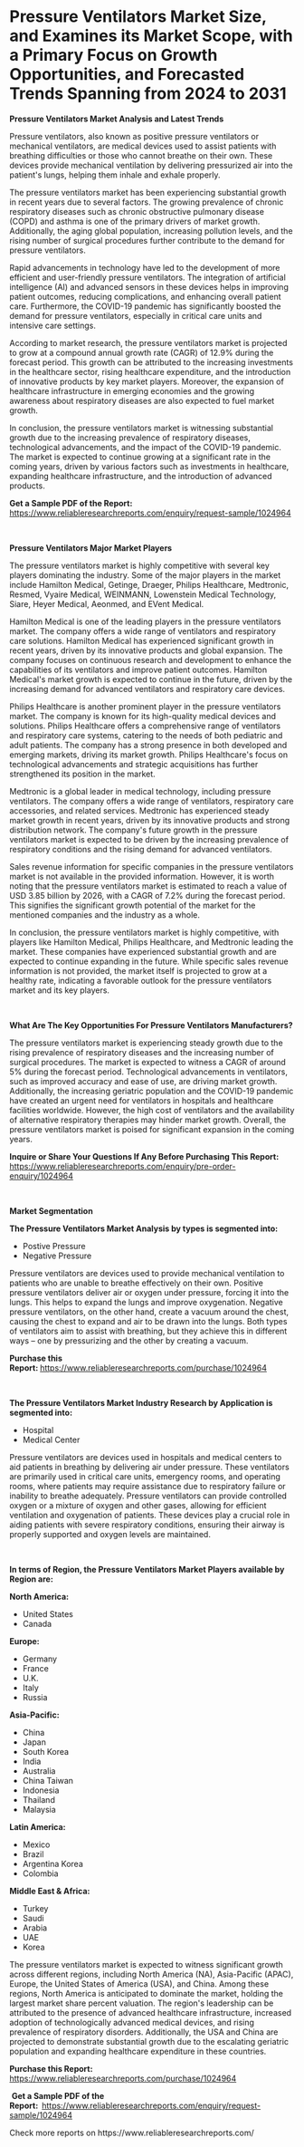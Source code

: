 <p><h1>Pressure Ventilators Market Size, and Examines its Market Scope, with a Primary Focus on Growth Opportunities, and Forecasted Trends Spanning from 2024 to 2031</h1></p><p><strong>Pressure Ventilators Market Analysis and Latest Trends</strong></p>
<p><p>Pressure ventilators, also known as positive pressure ventilators or mechanical ventilators, are medical devices used to assist patients with breathing difficulties or those who cannot breathe on their own. These devices provide mechanical ventilation by delivering pressurized air into the patient's lungs, helping them inhale and exhale properly.</p><p>The pressure ventilators market has been experiencing substantial growth in recent years due to several factors. The growing prevalence of chronic respiratory diseases such as chronic obstructive pulmonary disease (COPD) and asthma is one of the primary drivers of market growth. Additionally, the aging global population, increasing pollution levels, and the rising number of surgical procedures further contribute to the demand for pressure ventilators.</p><p>Rapid advancements in technology have led to the development of more efficient and user-friendly pressure ventilators. The integration of artificial intelligence (AI) and advanced sensors in these devices helps in improving patient outcomes, reducing complications, and enhancing overall patient care. Furthermore, the COVID-19 pandemic has significantly boosted the demand for pressure ventilators, especially in critical care units and intensive care settings.</p><p>According to market research, the pressure ventilators market is projected to grow at a compound annual growth rate (CAGR) of 12.9% during the forecast period. This growth can be attributed to the increasing investments in the healthcare sector, rising healthcare expenditure, and the introduction of innovative products by key market players. Moreover, the expansion of healthcare infrastructure in emerging economies and the growing awareness about respiratory diseases are also expected to fuel market growth.</p><p>In conclusion, the pressure ventilators market is witnessing substantial growth due to the increasing prevalence of respiratory diseases, technological advancements, and the impact of the COVID-19 pandemic. The market is expected to continue growing at a significant rate in the coming years, driven by various factors such as investments in healthcare, expanding healthcare infrastructure, and the introduction of advanced products.</p></p>
<p><strong>Get a Sample PDF of the Report:&nbsp;</strong> <a href="https://www.reliableresearchreports.com/enquiry/request-sample/1024964">https://www.reliableresearchreports.com/enquiry/request-sample/1024964</a></p>
<p>&nbsp;</p>
<p><strong>Pressure Ventilators Major Market Players</strong></p>
<p><p>The pressure ventilators market is highly competitive with several key players dominating the industry. Some of the major players in the market include Hamilton Medical, Getinge, Draeger, Philips Healthcare, Medtronic, Resmed, Vyaire Medical, WEINMANN, Lowenstein Medical Technology, Siare, Heyer Medical, Aeonmed, and EVent Medical.</p><p>Hamilton Medical is one of the leading players in the pressure ventilators market. The company offers a wide range of ventilators and respiratory care solutions. Hamilton Medical has experienced significant growth in recent years, driven by its innovative products and global expansion. The company focuses on continuous research and development to enhance the capabilities of its ventilators and improve patient outcomes. Hamilton Medical's market growth is expected to continue in the future, driven by the increasing demand for advanced ventilators and respiratory care devices.</p><p>Philips Healthcare is another prominent player in the pressure ventilators market. The company is known for its high-quality medical devices and solutions. Philips Healthcare offers a comprehensive range of ventilators and respiratory care systems, catering to the needs of both pediatric and adult patients. The company has a strong presence in both developed and emerging markets, driving its market growth. Philips Healthcare's focus on technological advancements and strategic acquisitions has further strengthened its position in the market.</p><p>Medtronic is a global leader in medical technology, including pressure ventilators. The company offers a wide range of ventilators, respiratory care accessories, and related services. Medtronic has experienced steady market growth in recent years, driven by its innovative products and strong distribution network. The company's future growth in the pressure ventilators market is expected to be driven by the increasing prevalence of respiratory conditions and the rising demand for advanced ventilators.</p><p>Sales revenue information for specific companies in the pressure ventilators market is not available in the provided information. However, it is worth noting that the pressure ventilators market is estimated to reach a value of USD 3.85 billion by 2026, with a CAGR of 7.2% during the forecast period. This signifies the significant growth potential of the market for the mentioned companies and the industry as a whole.</p><p>In conclusion, the pressure ventilators market is highly competitive, with players like Hamilton Medical, Philips Healthcare, and Medtronic leading the market. These companies have experienced substantial growth and are expected to continue expanding in the future. While specific sales revenue information is not provided, the market itself is projected to grow at a healthy rate, indicating a favorable outlook for the pressure ventilators market and its key players.</p></p>
<p>&nbsp;</p>
<p><strong>What Are The Key Opportunities For Pressure Ventilators Manufacturers?</strong></p>
<p><p>The pressure ventilators market is experiencing steady growth due to the rising prevalence of respiratory diseases and the increasing number of surgical procedures. The market is expected to witness a CAGR of around 5% during the forecast period. Technological advancements in ventilators, such as improved accuracy and ease of use, are driving market growth. Additionally, the increasing geriatric population and the COVID-19 pandemic have created an urgent need for ventilators in hospitals and healthcare facilities worldwide. However, the high cost of ventilators and the availability of alternative respiratory therapies may hinder market growth. Overall, the pressure ventilators market is poised for significant expansion in the coming years.</p></p>
<p><strong>Inquire or Share Your Questions If Any Before Purchasing This Report:</strong> <a href="https://www.reliableresearchreports.com/enquiry/pre-order-enquiry/1024964">https://www.reliableresearchreports.com/enquiry/pre-order-enquiry/1024964</a></p>
<p>&nbsp;</p>
<p><strong>Market Segmentation</strong></p>
<p><strong>The Pressure Ventilators Market Analysis by types is segmented into:</strong></p>
<p><ul><li>Postive Pressure</li><li>Negative Pressure</li></ul></p>
<p><p>Pressure ventilators are devices used to provide mechanical ventilation to patients who are unable to breathe effectively on their own. Positive pressure ventilators deliver air or oxygen under pressure, forcing it into the lungs. This helps to expand the lungs and improve oxygenation. Negative pressure ventilators, on the other hand, create a vacuum around the chest, causing the chest to expand and air to be drawn into the lungs. Both types of ventilators aim to assist with breathing, but they achieve this in different ways – one by pressurizing and the other by creating a vacuum.</p></p>
<p><strong>Purchase this Report:&nbsp;</strong><a href="https://www.reliableresearchreports.com/purchase/1024964">https://www.reliableresearchreports.com/purchase/1024964</a></p>
<p>&nbsp;</p>
<p><strong>The Pressure Ventilators Market Industry Research by Application is segmented into:</strong></p>
<p><ul><li>Hospital</li><li>Medical Center</li></ul></p>
<p><p>Pressure ventilators are devices used in hospitals and medical centers to aid patients in breathing by delivering air under pressure. These ventilators are primarily used in critical care units, emergency rooms, and operating rooms, where patients may require assistance due to respiratory failure or inability to breathe adequately. Pressure ventilators can provide controlled oxygen or a mixture of oxygen and other gases, allowing for efficient ventilation and oxygenation of patients. These devices play a crucial role in aiding patients with severe respiratory conditions, ensuring their airway is properly supported and oxygen levels are maintained.</p></p>
<p>&nbsp;</p>
<p><strong>In terms of Region, the Pressure Ventilators Market Players available by Region are:</strong></p>
<p>
    <p> <strong> North America: </strong>
        <ul>
            <li>United States</li>
            <li>Canada</li>
        </ul>
        </p> 
    <p> <strong> Europe: </strong>
        <ul>
            <li>Germany</li>
            <li>France</li>
            <li>U.K.</li>
            <li>Italy</li>
            <li>Russia</li>
        </ul>
        </p> 
    <p> <strong> Asia-Pacific: </strong>
        <ul>
            <li>China</li>
            <li>Japan</li>
            <li>South Korea</li>
            <li>India</li>
            <li>Australia</li>
            <li>China Taiwan</li>
            <li>Indonesia</li>
            <li>Thailand</li>
            <li>Malaysia</li>
        </ul>
        </p> 
    <p> <strong> Latin America: </strong>
        <ul>
            <li>Mexico</li>
            <li>Brazil</li>
            <li>Argentina Korea</li>
            <li>Colombia</li>
        </ul>
        </p> 
    <p> <strong> Middle East & Africa: </strong>
        <ul>
            <li>Turkey</li>
            <li>Saudi</li>
            <li>Arabia</li>
            <li>UAE</li>
            <li>Korea</li>
        </ul>
    </p>
    </p>
<p><p>The pressure ventilators market is expected to witness significant growth across different regions, including North America (NA), Asia-Pacific (APAC), Europe, the United States of America (USA), and China. Among these regions, North America is anticipated to dominate the market, holding the largest market share percent valuation. The region's leadership can be attributed to the presence of advanced healthcare infrastructure, increased adoption of technologically advanced medical devices, and rising prevalence of respiratory disorders. Additionally, the USA and China are projected to demonstrate substantial growth due to the escalating geriatric population and expanding healthcare expenditure in these countries.</p></p>
<p><strong>Purchase this Report: </strong><a href="https://www.reliableresearchreports.com/purchase/1024964">https://www.reliableresearchreports.com/purchase/1024964</a></p>
<p>&nbsp;<strong>Get a Sample PDF of the Report:&nbsp;&nbsp;</strong><a href="https://www.reliableresearchreports.com/enquiry/request-sample/1024964">https://www.reliableresearchreports.com/enquiry/request-sample/1024964</a></p>
<p><strong></strong></p>
<p>Check more reports on https://www.reliableresearchreports.com/</p>